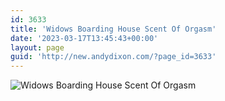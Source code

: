 ```yaml
---
id: 3633
title: 'Widows Boarding House Scent Of Orgasm'
date: '2023-03-17T13:45:43+00:00'
layout: page
guid: 'http://new.andydixon.com/?page_id=3633'
---
```


![Widows Boarding House Scent Of Orgasm](https://i0.wp.com/assets.g8x2.ldn.idrivee2-23.com/posters/Widows%20Boarding%20House%20Scent%20Of%20Orgasm%2001.jpg?w=1200&ssl=1 "Widows Boarding House Scent Of Orgasm")